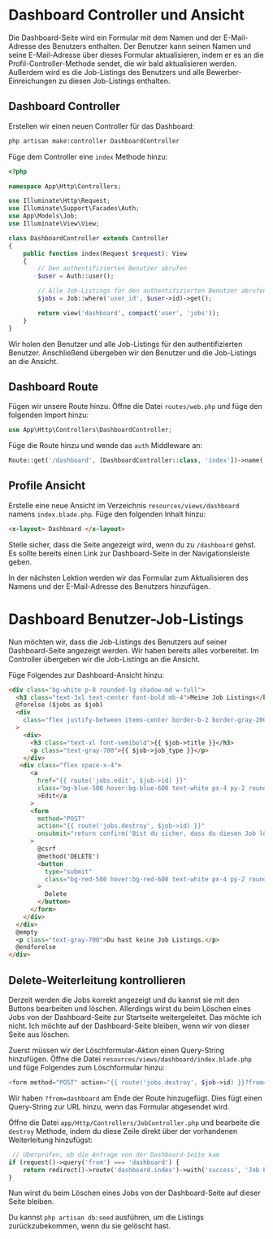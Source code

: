 # Dashboard Controller und Ansicht

Die Dashboard-Seite wird ein Formular mit dem Namen und der E-Mail-Adresse des Benutzers enthalten. Der Benutzer kann seinen Namen und seine E-Mail-Adresse über dieses Formular aktualisieren, indem er es an die Profil-Controller-Methode sendet, die wir bald aktualisieren werden. Außerdem wird es die Job-Listings des Benutzers und alle Bewerber-Einreichungen zu diesen Job-Listings enthalten.

## Dashboard Controller

Erstellen wir einen neuen Controller für das Dashboard:

```bash
php artisan make:controller DashboardController
```

Füge dem Controller eine `index` Methode hinzu:

```php
<?php

namespace App\Http\Controllers;

use Illuminate\Http\Request;
use Illuminate\Support\Facades\Auth;
use App\Models\Job;
use Illuminate\View\View;

class DashboardController extends Controller
{
    public function index(Request $request): View
    {
        // Den authentifizierten Benutzer abrufen
        $user = Auth::user();

        // Alle Job-Listings für den authentifizierten Benutzer abrufen
        $jobs = Job::where('user_id', $user->id)->get();

        return view('dashboard', compact('user', 'jobs'));
    }
}
```

Wir holen den Benutzer und alle Job-Listings für den authentifizierten Benutzer. Anschließend übergeben wir den Benutzer und die Job-Listings an die Ansicht.

## Dashboard Route

Fügen wir unsere Route hinzu. Öffne die Datei `routes/web.php` und füge den folgenden Import hinzu:

```php
use App\Http\Controllers\DashboardController;
```

Füge die Route hinzu und wende das `auth` Middleware an:

```php
Route::get('/dashboard', [DashboardController::class, 'index'])->name('dashboard')->middleware('auth');
```

## Profile Ansicht

Erstelle eine neue Ansicht im Verzeichnis `resources/views/dashboard` namens `index.blade.php`. Füge den folgenden Inhalt hinzu:

```html
<x-layout> Dashboard </x-layout>
```

Stelle sicher, dass die Seite angezeigt wird, wenn du zu `/dashboard` gehst. Es sollte bereits einen Link zur Dashboard-Seite in der Navigationsleiste geben.

In der nächsten Lektion werden wir das Formular zum Aktualisieren des Namens und der E-Mail-Adresse des Benutzers hinzufügen.

# Dashboard Benutzer-Job-Listings

Nun möchten wir, dass die Job-Listings des Benutzers auf seiner Dashboard-Seite angezeigt werden. Wir haben bereits alles vorbereitet. Im Controller übergeben wir die Job-Listings an die Ansicht.

Füge Folgendes zur Dashboard-Ansicht hinzu:

```html
<div class="bg-white p-8 rounded-lg shadow-md w-full">
  <h3 class="text-3xl text-center font-bold mb-4">Meine Job Listings</h3>
  @forelse ($jobs as $job)
  <div
    class="flex justify-between items-center border-b-2 border-gray-200 py-2"
  >
    <div>
      <h3 class="text-xl font-semibold">{{ $job->title }}</h3>
      <p class="text-gray-700">{{ $job->job_type }}</p>
    </div>
   <div class="flex space-x-4">
      <a
        href="{{ route('jobs.edit', $job->id) }}"
        class="bg-blue-500 hover:bg-blue-600 text-white px-4 py-2 rounded text-sm"
        >Edit</a
      >
      <form
        method="POST"
        action="{{ route('jobs.destroy', $job->id) }}"
        onsubmit="return confirm('Bist du sicher, dass du diesen Job löschen möchtest?');"
      >
        @csrf
        @method('DELETE')
        <button
          type="submit"
          class="bg-red-500 hover:bg-red-600 text-white px-4 py-2 rounded text-sm"
        >
          Delete
        </button>
      </form>
    </div>
  </div>
  @empty
  <p class="text-gray-700">Du hast keine Job Listings.</p>
  @endforelse
</div>
```

## Delete-Weiterleitung kontrollieren

Derzeit werden die Jobs korrekt angezeigt und du kannst sie mit den Buttons bearbeiten und löschen. Allerdings wirst du beim Löschen eines Jobs von der Dashboard-Seite zur Startseite weitergeleitet. Das möchte ich nicht. Ich möchte auf der Dashboard-Seite bleiben, wenn wir von dieser Seite aus löschen.

Zuerst müssen wir der Löschformular-Aktion einen Query-String hinzufügen. Öffne die Datei `resources/views/dashboard/index.blade.php` und füge Folgendes zum Löschformular hinzu:

```php
<form method="POST" action="{{ route('jobs.destroy', $job->id) }}?from=dashboard" onsubmit="return confirm('Bist du sicher, dass du diesen Job löschen möchtest?');">
```

Wir haben `?from=dashboard` am Ende der Route hinzugefügt. Dies fügt einen Query-String zur URL hinzu, wenn das Formular abgesendet wird.

Öffne die Datei `app/Http/Controllers/JobController.php` und bearbeite die `destroy` Methode, indem du diese Zeile direkt über der vorhandenen Weiterleitung hinzufügst:

```php
 // Überprüfen, ob die Anfrage von der Dashboard-Seite kam
if (request()->query('from') === 'dashboard') {
    return redirect()->route('dashboard.index')->with('success', 'Job Listing erfolgreich gelöscht!');
}
```

Nun wirst du beim Löschen eines Jobs von der Dashboard-Seite auf dieser Seite bleiben.

Du kannst `php artisan db:seed` ausführen, um die Listings zurückzubekommen, wenn du sie gelöscht hast.